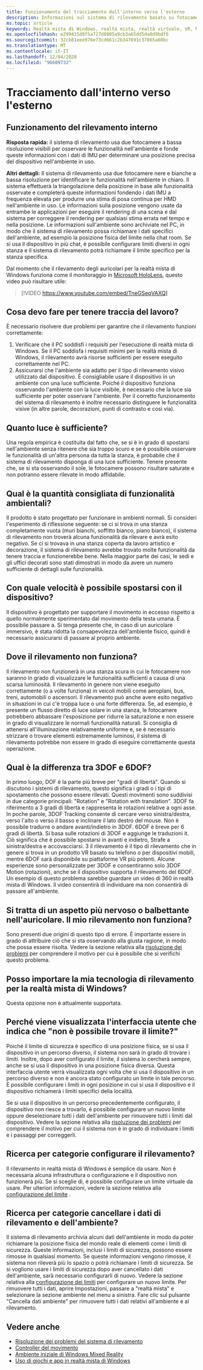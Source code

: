 ```yaml
---
title: Funzionamento del tracciamento dall'interno verso l'esterno
description: Informazioni sul sistema di rilevamento basato su fotocamera, interno esterno usato negli auricolari per la realtà mista di Windows.
ms.topic: article
keywords: Realtà mista di Windows, realtà mista, realtà virtuale, VR, MR, Inside-out, Inside out, tracking, videocamera
ms.openlocfilehash: e299415d8f5a727d8005a9cb3a65dd5da0d9bdf6
ms.sourcegitcommit: 32cb81eee976e73cd661c2b347691c37865a60bc
ms.translationtype: MT
ms.contentlocale: it-IT
ms.lasthandoff: 12/04/2020
ms.locfileid: "96609732"
---
```

# <a name="inside-out-tracking"></a>Tracciamento dall'interno verso l'esterno

## <a name="how-does-inside-out-tracking-work"></a>Funzionamento del rilevamento interno

**Risposta rapida:** il sistema di rilevamento usa due fotocamere a bassa risoluzione visibili per osservare le funzionalità nell'ambiente e fonde queste informazioni con i dati di IMU per determinare una posizione precisa del dispositivo nell'ambiente in uso.

**Altri dettagli:** Il sistema di rilevamento usa due fotocamere nere e bianche a bassa risoluzione per identificare le funzionalità nell'ambiente in chiaro. Il sistema effettuerà la triangolazione della posizione in base alle funzionalità osservate e completerà queste informazioni fondendo i dati IMU a frequenza elevata per produrre una stima di posa continua per HMD nell'ambiente in uso. Le informazioni sulla posizione vengono usate da entrambe le applicazioni per eseguire il rendering di una scena e dal sistema per correggere il rendering per qualsiasi stima errata nel tempo e nella posizione. Le informazioni sull'ambiente sono archiviate nel PC, in modo che il sistema di rilevamento possa richiamare i dati specifici dell'ambiente, ad esempio la posizione fisica del limite nella chat room. Se si usa il dispositivo in più chat, è possibile configurare limiti diversi in ogni stanza e il sistema di rilevamento potrà richiamare il limite specifico per la stanza specifica.

Dal momento che il rilevamento degli auricolari per la realtà mista di Windows funziona come il monitoraggio in [Microsoft HoloLens](https://www.microsoft.com/en-us/hololens), questo video può risultare utile:

>[!VIDEO https://www.youtube.com/embed/TneGSeqVAXQ]

## <a name="what-do-i-need-to-make-tracking-work-well"></a>Cosa devo fare per tenere traccia del lavoro?

È necessario risolvere due problemi per garantire che il rilevamento funzioni correttamente:
1. Verificare che il PC soddisfi i requisiti per l'esecuzione di realtà mista di Windows. Se il PC soddisfa i requisiti minimi per la realtà mista di Windows, il rilevamento avrà risorse sufficienti per essere eseguito correttamente nel PC.
2. Assicurarsi che l'ambiente sia adatto per il tipo di rilevamento visivo utilizzato dal dispositivo. È consigliabile usare il dispositivo in un ambiente con una luce sufficiente. Poiché il dispositivo funziona osservando l'ambiente con la luce visibile, è necessario che la luce sia sufficiente per poter osservare l'ambiente. Per il corretto funzionamento del sistema di rilevamento è inoltre necessario distinguere le funzionalità visive (in altre parole, decorazioni, punti di contrasto e così via).

## <a name="how-much-light-is-enough-light"></a>Quanto luce è sufficiente?

Una regola empirica è costituita dal fatto che, se si è in grado di spostarsi nell'ambiente senza ritenere che sia troppo scuro e se è possibile osservare le funzionalità di un'altra persona da tutta la stanza, è probabile che il sistema di rilevamento disponga di una luce sufficiente. Tenere presente che, se si sta osservando il sole, le fotocamere possono risultare saturate e non potranno essere rilevate in modo affidabile. 

## <a name="what-is-the-recommended-amount-of-environmental-features"></a>Qual è la quantità consigliata di funzionalità ambientali?

Il prodotto è stato progettato per funzionare in ambienti normali. Si consideri l'esperimento di riflessione seguente: se ci si trova in una stanza completamente vuota (muri bianchi, soffitto bianco, piano bianco), il sistema di rilevamento non troverà alcuna funzionalità da rilevare e avrà esito negativo. Se ci si trovava in una stanza coperta da lavoro artistico e decorazione, il sistema di rilevamento avrebbe trovato molte funzionalità da tenere traccia e funzionerebbe bene. Nella maggior parte dei casi, le sedi e gli uffici decorati sono stati dimostrati in modo da avere un numero sufficiente di dettagli sulle funzionalità.

## <a name="how-fast-can-i-move-with-the-device"></a>Con quale velocità è possibile spostarsi con il dispositivo?

Il dispositivo è progettato per supportare il movimento in eccesso rispetto a quello normalmente sperimentato dal movimento della testa umana. È possibile passare a. Si tenga presente che, in caso di un auricolare immersivo, è stata ridotta la consapevolezza dell'ambiente fisico, quindi è necessario assicurarsi di passare al proprio ambiente.

## <a name="where-will-tracking-not-work"></a>Dove il rilevamento non funziona?

Il rilevamento non funzionerà in una stanza scura in cui le fotocamere non saranno in grado di visualizzare le funzionalità sufficienti a causa di una scarsa luminosità. Il rilevamento in genere non viene eseguito correttamente (o a volte funziona) in veicoli mobili come aeroplani, bus, treni, automobili o ascensori. Il rilevamento può anche avere esito negativo in situazioni in cui c'è troppa luce o una forte differenza. Se, ad esempio, è presente un flusso diretto di luce solare in una stanza, le fotocamere potrebbero abbassare l'esposizione per ridurre la saturazione e non essere in grado di visualizzare le normali funzionalità naturali. Si consiglia di attenersi all'illuminazione relativamente uniforme e, se è necessario strizzare o trovare elementi estremamente luminosi, il sistema di rilevamento potrebbe non essere in grado di eseguire correttamente questa operazione. 

## <a name="what-is-the-difference-between-3dof-and-6dof"></a>Qual è la differenza tra 3DOF e 6DOF?

In primo luogo, DOF è la parte più breve per "gradi di libertà". Quando si discutono i sistemi di rilevamento, questo significa i gradi o i tipi di spostamento che possono essere rilevati. Questi movimenti sono suddivisi in due categorie principali: "Rotation" e "Rotation with translation". 3DOF fa riferimento a 3 gradi di libertà e rappresenta le rotazioni relative a ogni asse. In poche parole, 3DOF Tracking consente di cercare verso sinistra/destra, verso l'alto o verso il basso e inclinare il lato destro del mouse. Non è possibile tradurre o andare avanti/indietro in 3DOF. 6DOF è breve per 6 gradi di libertà. Si basa sulle rotazioni di 3DOF e aggiunge le traduzioni it. Ciò significa che è possibile spostarsi in avanti e indietro, Strafe a sinistra/destra e accovacciarsi. 3 il rilevamento è il tipo di rilevamento che in genere si trova in un prodotto VR basato su telefono o per dispositivi mobili, mentre 6DOF sarà disponibile su piattaforme VR più potenti. Alcune esperienze sono personalizzate per 3DOF e consentiranno solo 3DOF Motion (rotazioni), anche se il dispositivo supporta il rilevamento del 6DOF. Un esempio di questo problema sarebbe guardare un video di 360 in realtà mista di Windows. Il video consentirà di individuare ma non consentirà di passare all'ambiente.

## <a name="things-are-jittering-or-stuttering-in-my-headset-is-my-tracking-not-working"></a>Si tratta di un aspetto più nervoso o balbettante nell'auricolare. Il mio rilevamento non funziona?

Sono presenti due origini di questo tipo di errore. È importante essere in grado di attribuire ciò che si sta osservando alla giusta ragione, in modo che possa essere risolta. Vedere la sezione relativa alla [risoluzione dei problemi](tracking.md) per comprendere il motivo per cui è possibile che si verifichi questo problema.

## <a name="can-i-bring-my-own-tracking-technology-to-windows-mixed-reality"></a>Posso importare la mia tecnologia di rilevamento per la realtà mista di Windows?

Questa opzione non è attualmente supportata.

## <a name="why-do-i-see-ui-that-says-cant-find-your-boundary"></a>Perché viene visualizzata l'interfaccia utente che indica che "non è possibile trovare il limite?"

Poiché il limite di sicurezza è specifico di una posizione fisica, se si usa il dispositivo in un percorso diverso, il sistema non sarà in grado di trovare i limiti. Inoltre, dopo aver configurato il limite, il sistema lo cercherà sempre, anche se si usa il dispositivo in una posizione fisica diversa. Questa interfaccia utente verrà visualizzata ogni volta che si usa il dispositivo in un percorso diverso e non è ancora stato configurato un limite in tale percorso. È possibile configurare i limiti in ogni posizione in cui si usa il dispositivo e il dispositivo richiamerà i limiti specifici della località.

Se si usa il dispositivo in un percorso precedentemente configurato, il dispositivo non riesce a trovarlo, è possibile configurare un nuovo limite oppure deselezionare tutti i dati dell'ambiente per rimuovere tutti i limiti dal dispositivo. Vedere la sezione relativa alla [risoluzione dei problemi](tracking.md) per comprendere il motivo per cui il sistema non è in grado di individuare i limiti e i passaggi per correggerli.

## <a name="how-do-i-set-up-tracking"></a>Ricerca per categorie configurare il rilevamento?

Il rilevamento in realtà mista di Windows è semplice da usare. Non è necessaria alcuna infrastruttura o configurazione e il dispositivo non funzionerà più. Se si sceglie di, è possibile configurare un limite virtuale da usare. Per ulteriori informazioni, vedere la sezione relativa alla [configurazione del limite](set-up-windows-mixed-reality.md#set-up-your-room-boundary) .

## <a name="how-do-i-clear-tracking-and-environment-data"></a>Ricerca per categorie cancellare i dati di rilevamento e dell'ambiente?

Il sistema di rilevamento archivia alcuni dati dell'ambiente in modo da poter richiamare la posizione fisica del mondo reale di elementi come i limiti di sicurezza. Queste informazioni, inclusi i limiti di sicurezza, possono essere rimosse in qualsiasi momento. Se queste informazioni vengono rimosse, il sistema non rileverà più lo spazio o potrà richiamare i limiti di sicurezza. Se si vogliono usare i limiti di sicurezza dopo aver cancellato i dati dell'ambiente, sarà necessario configurarli di nuovo. Vedere la sezione relativa alla [configurazione dei limiti](set-up-windows-mixed-reality.md#set-up-your-room-boundary) per configurare un nuovo limite. Per rimuovere tutti i dati, aprire Impostazioni, passare a "realtà mista" e selezionare la sezione ambiente nel menu a sinistra. Fare clic sul pulsante "Cancella dati ambiente" per rimuovere tutti i dati relativi all'ambiente e al rilevamento.

## <a name="see-also"></a>Vedere anche
* [Risoluzione dei problemi del sistema di rilevamento](tracking.md)
* [Controller del movimento](controllers-in-wmr.md)
* [Ambiente iniziale di Windows Mixed Reality](your-mixed-reality-home.md)
* [Uso di giochi e app in realtà mista di Windows](using-games-and-apps-in-windows-mixed-reality.md)
